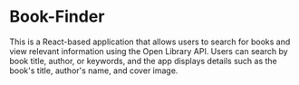 # Book-Finder
This is a React-based application that allows users to search for books and view relevant information using the Open Library API. Users can search by book title, author, or keywords, and the app displays details such as the book's title, author's name, and cover image.
